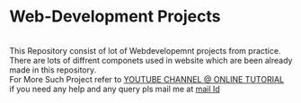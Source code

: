 # Web-Development Projects
<br/>
This Repository consist of lot of Webdevelopemnt projects from practice.<br/>
There are lots of diffrent componets used in website which are been already made in this repository.<br/>
For More Such Project refer to <a href="https://www.youtube.com/c/OnlineTutorials4Designers"> YOUTUBE CHANNEL @ ONLINE TUTORIAL</a><br/>
if you need any help and any query pls mail me at <a href = "mailto: shubhambawankar735@gmail.com">mail Id</a>

